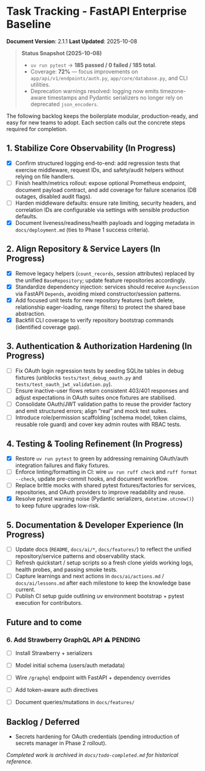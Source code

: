 # Task Tracking - FastAPI Enterprise Baseline

**Document Version**: 2.1.1
**Last Updated**: 2025-10-08

> **Status Snapshot (2025-10-08)**
> - `uv run pytest` → **185 passed / 0 failed / 185 total**.
> - Coverage: **72%** — focus improvements on `app/api/v1/endpoints/auth.py`, `app/core/database.py`, and CLI utilities.
> - Deprecation warnings resolved: logging now emits timezone-aware timestamps and Pydantic serializers no longer rely on deprecated `json_encoders`.

The following backlog keeps the boilerplate modular, production-ready, and easy for new teams to adopt. Each section calls out the concrete steps required for completion.

## 1. Stabilize Core Observability (In Progress)
- [x] Confirm structured logging end-to-end: add regression tests that exercise middleware, request IDs, and safety/audit helpers without relying on file handlers.
- [ ] Finish health/metrics rollout: expose optional Prometheus endpoint, document payload contract, and add coverage for failure scenarios (DB outages, disabled audit flags).
- [ ] Harden middleware defaults: ensure rate limiting, security headers, and correlation IDs are configurable via settings with sensible production defaults.
- [x] Document liveness/readiness/health payloads and logging metadata in `docs/deployment.md` (ties to Phase 1 success criteria).

## 2. Align Repository & Service Layers (In Progress)
- [x] Remove legacy helpers (`count_records`, session attributes) replaced by the unified `BaseRepository`; update feature repositories accordingly.
- [x] Standardize dependency injection: services should receive `AsyncSession` via FastAPI `Depends`, avoiding mixed constructor/session patterns.
- [x] Add focused unit tests for new repository features (soft delete, relationship eager-loading, range filters) to protect the shared base abstraction.
- [x] Backfill CLI coverage to verify repository bootstrap commands (identified coverage gap).

## 3. Authentication & Authorization Hardening (In Progress)
- [ ] Fix OAuth login regression tests by seeding SQLite tables in debug fixtures (unblocks `tests/test_debug_oauth.py` and `tests/test_oauth_jwt_validation.py`).
- [ ] Ensure inactive-user flows return consistent 403/401 responses and adjust expectations in OAuth suites once fixtures are stabilised.
- [ ] Consolidate OAuth/JWT validation paths to reuse the provider factory and emit structured errors; align “real” and mock test suites.
- [ ] Introduce role/permission scaffolding (schema model, token claims, reusable role guard) and cover key admin routes with RBAC tests.

## 4. Testing & Tooling Refinement (In Progress)
- [x] Restore `uv run pytest` to green by addressing remaining OAuth/auth integration failures and flaky fixtures.
- [ ] Enforce linting/formatting in CI: wire `uv run ruff check` and `ruff format --check`, update pre-commit hooks, and document workflow.
- [ ] Replace brittle mocks with shared pytest fixtures/factories for services, repositories, and OAuth providers to improve readability and reuse.
- [x] Resolve pytest warning noise (Pydantic serializers, `datetime.utcnow()`) to keep future upgrades low-risk.

## 5. Documentation & Developer Experience (In Progress)
- [ ] Update docs (`README`, `docs/ai/*`, `docs/features/`) to reflect the unified repository/service patterns and observability stack.
- [ ] Refresh quickstart / setup scripts so a fresh clone yields working logs, health probes, and passing smoke tests.
- [ ] Capture learnings and next actions in `docs/ai/actions.md` / `docs/ai/lessons.md` after each milestone to keep the knowledge base current.
- [ ] Publish CI setup guide outlining uv environment bootstrap + pytest execution for contributors.

## Future and to come
### 6. Add Strawberry GraphQL API ⚠️ PENDING
- [ ] Install Strawberry + serializers
- [ ] Model initial schema (users/auth metadata)
- [ ] Wire `/graphql` endpoint with FastAPI + dependency overrides
- [ ] Add token-aware auth directives
- [ ] Document queries/mutations in `docs/features/`


## Backlog / Deferred
- Secrets hardening for OAuth credentials (pending introduction of secrets manager in Phase 2 rollout).

*Completed work is archived in `docs/todo-completed.md` for historical reference.*
